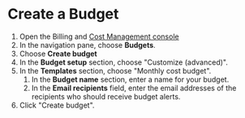 # Create a Budget

1. Open the Billing and [Cost Management console](https://console.aws.amazon.com/cost-management/)
1. In the navigation pane, choose **Budgets**.
1. Choose **Create budget**
1. In the **Budget setup** section, choose "Customize (advanced)".
1. In the **Templates** section, choose "Monthly cost budget".
    1. In the **Budget name** section, enter a name for your budget.
    1. In the **Email recipients** field, enter the email addresses of the recipients who should receive budget alerts.
1. Click "Create budget".
